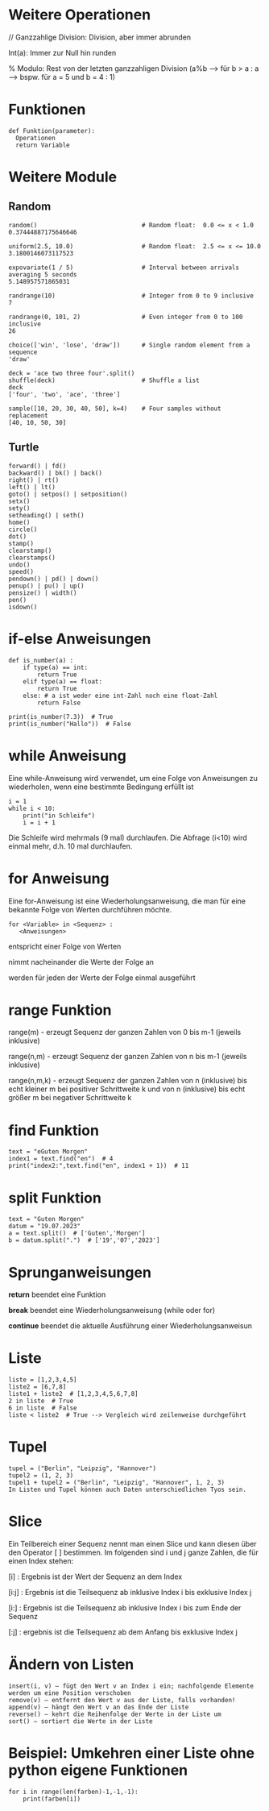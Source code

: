 # Weitere Operationen
// Ganzzahlige Division:    Division, aber immer abrunden

Int(a):                     Immer zur Null hin runden

% Modulo:                   Rest von der letzten ganzzahligen Division (a%b --> für b > a : a --> bspw. für a = 5 und b = 4 : 1)

# Funktionen
```
def Funktion(parameter):
  Operationen
  return Variable
```
# Weitere Module
## Random
```
random()                             # Random float:  0.0 <= x < 1.0
0.37444887175646646

uniform(2.5, 10.0)                   # Random float:  2.5 <= x <= 10.0
3.1800146073117523

expovariate(1 / 5)                   # Interval between arrivals averaging 5 seconds
5.148957571865031

randrange(10)                        # Integer from 0 to 9 inclusive
7

randrange(0, 101, 2)                 # Even integer from 0 to 100 inclusive
26

choice(['win', 'lose', 'draw'])      # Single random element from a sequence
'draw'

deck = 'ace two three four'.split()
shuffle(deck)                        # Shuffle a list
deck
['four', 'two', 'ace', 'three']

sample([10, 20, 30, 40, 50], k=4)    # Four samples without replacement
[40, 10, 50, 30]
```

## Turtle
```
forward() | fd()
backward() | bk() | back()
right() | rt()
left() | lt()
goto() | setpos() | setposition()
setx()
sety()
setheading() | seth()
home()
circle()
dot()
stamp()
clearstamp()
clearstamps()
undo()
speed()
pendown() | pd() | down()
penup() | pu() | up()
pensize() | width()
pen()
isdown()
```

# if-else Anweisungen
```
def is_number(a) :
    if type(a) == int:
        return True
    elif type(a) == float:
        return True
    else: # a ist weder eine int-Zahl noch eine float-Zahl
        return False
    
print(is_number(7.3))  # True
print(is_number("Hallo"))  # False
```

# while Anweisung
Eine while-Anweisung wird verwendet, um eine Folge von Anweisungen zu wiederholen, wenn eine bestimmte Bedingung erfüllt ist
```
i = 1
while i < 10:
    print("in Schleife")
    i = i + 1
```
Die Schleife wird mehrmals (9 mal) durchlaufen. Die Abfrage (i<10) wird einmal mehr, d.h. 10 mal durchlaufen.

# for Anweisung
Eine for-Anweisung ist eine Wiederholungsanweisung, die man für eine bekannte Folge von Werten durchführen möchte.
```
for <Variable> in <Sequenz> :
   <Anweisungen>
```
<Sequenz> entspricht einer Folge von Werten

<Variable> nimmt nacheinander die Werte der Folge an

<Anweisungen> werden für jeden der Werte der Folge einmal ausgeführt

# range Funktion
range(m) - erzeugt Sequenz der ganzen Zahlen von 0 bis m-1 (jeweils inklusive)

range(n,m) - erzeugt Sequenz der ganzen Zahlen von n bis m-1 (jeweils inklusive)

range(n,m,k) - erzeugt Sequenz der ganzen Zahlen von n (inklusive) bis echt kleiner m bei positiver Schrittweite k und von n (inklusive) bis echt größer m bei negativer Schrittweite k

# find Funktion
```
text = "eGuten Morgen"
index1 = text.find("en")  # 4
print("index2:",text.find("en", index1 + 1))  # 11
```

# split Funktion
```
text = "Guten Morgen"
datum = "19.07.2023"
a = text.split()  # ['Guten','Morgen']
b = datum.split(".")  # ['19','07','2023']
```

# Sprunganweisungen
**return** beendet eine Funktion

**break** beendet eine Wiederholungsanweisung (while oder for)

**continue** beendet die aktuelle Ausführung einer Wiederholungsanweisun

# Liste
```
liste = [1,2,3,4,5]
liste2 = [6,7,8]
liste1 + liste2  # [1,2,3,4,5,6,7,8]
2 in liste  # True
6 in liste  # False
liste < liste2  # True --> Vergleich wird zeilenweise durchgeführt
```

# Tupel
```
tupel = ("Berlin", "Leipzig", "Hannover")
tupel2 = (1, 2, 3)
tupel1 + tupel2 = ("Berlin", "Leipzig", "Hannover", 1, 2, 3)
In Listen und Tupel können auch Daten unterschiedlichen Tyos sein.
```

# Slice
Ein Teilbereich einer Sequenz nennt man einen Slice und kann diesen über den Operator [ ] bestimmen. Im folgenden sind i und j ganze Zahlen, die für einen Index stehen:

[i] : Ergebnis ist der Wert der Sequenz an dem Index

[i:j] : Ergebnis ist die Teilsequenz ab inklusive Index i bis exklusive Index j

[i:] : Ergebnis ist die Teilsequenz ab inklusive Index i bis zum Ende der Sequenz

[:j] : ergebnis ist die Teilsequenz ab dem Anfang bis exklusive Index j

# Ändern von Listen
```
insert(i, v) – fügt den Wert v an Index i ein; nachfolgende Elemente werden um eine Position verschoben
remove(v) – entfernt den Wert v aus der Liste, falls vorhanden!
append(v) – hängt den Wert v an das Ende der Liste
reverse() – kehrt die Reihenfolge der Werte in der Liste um
sort() – sortiert die Werte in der Liste
```

# Beispiel: Umkehren einer Liste ohne python eigene Funktionen
```
for i in range(len(farben)-1,-1,-1):
    print(farben[i])
```
